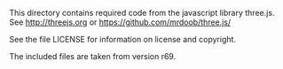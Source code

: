 This directory contains required code from the javascript library three.js.
See http://threejs.org or https://github.com/mrdoob/three.js/

See the file LICENSE for information on license and copyright.

The included files are taken from version r69.
